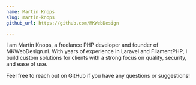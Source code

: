 ```yaml
---
name: Martin Knops
slug: martin-knops
github_url: https://github.com/MKWebDesign

---
```


I am Martin Knops, a freelance PHP developer and founder of MKWebDesign.nl. With years of experience in Laravel and FilamentPHP, I build custom solutions for clients with a strong focus on quality, security, and ease of use.  

Feel free to reach out on GitHub if you have any questions or suggestions!
